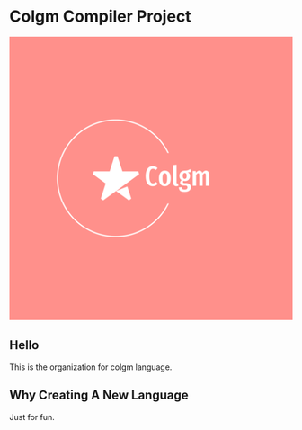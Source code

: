 # Colgm Compiler Project

![logo](doc/png/logo-color.png)

## Hello

This is the organization for colgm language.

## Why Creating A New Language

Just for fun.
